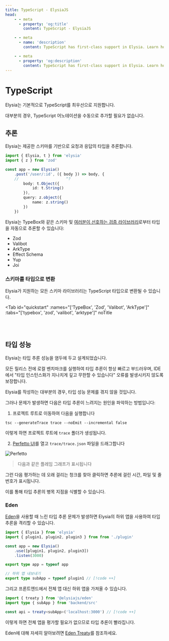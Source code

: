 ```yaml
---
title: TypeScript - ElysiaJS
head:
    - - meta
      - property: 'og:title'
        content: TypeScript - ElysiaJS

    - - meta
      - name: 'description'
        content: TypeScript has first-class support in Elysia. Learn how to leverage TypeScript's powerful type system with Elysia's intuitive API, schema-based validation and debugging type inference performance issue.

    - - meta
      - property: 'og:description'
        content: TypeScript has first-class support in Elysia. Learn how to leverage TypeScript's powerful type system with Elysia's intuitive API, schema-based validation and debugging type inference performance issue.
---
```


<script setup>
import Card from '../components/nearl/card.vue'
import Deck from '../components/nearl/card-deck.vue'
import Tab from '../components/fern/tab.vue'
</script>

# TypeScript

Elysia는 기본적으로 TypeScript를 최우선으로 지원합니다.

대부분의 경우, TypeScript 어노테이션을 수동으로 추가할 필요가 없습니다.

## 추론
Elysia는 제공한 스키마를 기반으로 요청과 응답의 타입을 추론합니다.

```ts twoslash
import { Elysia, t } from 'elysia'
import { z } from 'zod'

const app = new Elysia()
  	.post('/user/:id', ({ body }) => body, {
  	//                     ^?
	  	body: t.Object({
			id: t.String()
		}),
		query: z.object({
			name: z.string()
		})
   	})
```

Elysia는 TypeBox와 같은 스키마 및 [여러분이 선호하는 검증 라이브러리](/essential/validation#standard-schema)로부터 타입을 자동으로 추론할 수 있습니다:
- Zod
- Valibot
- ArkType
- Effect Schema
- Yup
- Joi

### 스키마를 타입으로 변환

Elysia가 지원하는 모든 스키마 라이브러리는 TypeScript 타입으로 변환될 수 있습니다.

<Tab
	id="quickstart"
	:names="['TypeBox', 'Zod', 'Valibot', 'ArkType']"
	:tabs="['typebox', 'zod', 'valibot', 'arktype']"
	noTitle
>

<template v-slot:typebox>

```ts twoslash
import { Elysia, t } from 'elysia'

const User = t.Object({
  	id: t.String(),
  	name: t.String()
})

type User = typeof User['static']
//    ^?
```

</template>

<template v-slot:zod>

```ts twoslash
import { z } from 'zod'

const User = z.object({
  	id: z.string(),
  	name: z.string()
})

type User = z.infer<typeof User>
//    ^?
```

</template>

<template v-slot:valibot>

```ts twoslash
import * as v from 'valibot'

const User = v.object({
  	id: v.string(),
  	name: v.string()
})

type User = v.InferOutput<typeof User>
//    ^?
```

</template>

<template v-slot:arktype>

```ts twoslash
import { type } from 'arktype'

const User = type({
  	id: 'string',
  	name: 'string'
})

type User = typeof User.infer
//    ^?
```

</template>

</Tab>

<br>
<br>

## 타입 성능

Elysia는 타입 추론 성능을 염두에 두고 설계되었습니다.

모든 릴리스 전에 로컬 벤치마크를 실행하여 타입 추론이 항상 빠르고 부드러우며, IDE에서 "타입 인스턴스화가 지나치게 깊고 무한할 수 있습니다" 오류를 발생시키지 않도록 보장합니다.

Elysia를 작성하는 대부분의 경우, 타입 성능 문제를 겪지 않을 것입니다.

그러나 문제가 발생하면 다음은 타입 추론이 느려지는 원인을 파악하는 방법입니다:

1. 프로젝트 루트로 이동하여 다음을 실행합니다
```
tsc --generateTrace trace --noEmit --incremental false
```

이렇게 하면 프로젝트 루트에 `trace` 폴더가 생성됩니다.

2. [Perfetto UI](https://ui.perfetto.dev)를 열고 `trace/trace.json` 파일을 드래그합니다

![Perfetto](/assets/perfetto.webp)

> 다음과 같은 플레임 그래프가 표시됩니다

그런 다음 평가하는 데 오래 걸리는 청크를 찾아 클릭하면 추론에 걸린 시간, 파일 및 줄 번호가 표시됩니다.

이를 통해 타입 추론의 병목 지점을 식별할 수 있습니다.

### Eden

[Eden](/eden/overview)을 사용할 때 느린 타입 추론 문제가 발생하면 Elysia의 하위 앱을 사용하여 타입 추론을 격리할 수 있습니다.

```ts [backend/src/index.ts]
import { Elysia } from 'elysia'
import { plugin1, plugin2, plugin3 } from from './plugin'

const app = new Elysia()
	.use([plugin1, plugin2, plugin3])
  	.listen(3000)

export type app = typeof app

// 하위 앱 내보내기
export type subApp = typeof plugin1 // [!code ++]
```

그리고 프론트엔드에서 전체 앱 대신 하위 앱을 가져올 수 있습니다.

```ts [frontend/src/index.ts]
import { treaty } from '@elysiajs/eden'
import type { subApp } from 'backend/src'

const api = treaty<subApp>('localhost:3000') // [!code ++]
```

이렇게 하면 전체 앱을 평가할 필요가 없으므로 타입 추론이 빨라집니다.

Eden에 대해 자세히 알아보려면 [Eden Treaty](/eden/overview)를 참조하세요.
